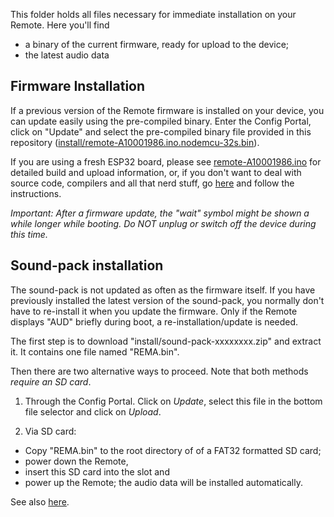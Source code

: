 This folder holds all files necessary for immediate installation on your Remote. Here you'll find
- a binary of the current firmware, ready for upload to the device;
- the latest audio data

## Firmware Installation

If a previous version of the Remote firmware is installed on your device, you can update easily using the pre-compiled binary. Enter the Config Portal, click on "Update" and select the pre-compiled binary file provided in this repository ([install/remote-A10001986.ino.nodemcu-32s.bin](https://github.com/realA10001986/Remote/blob/main/install/remote-A10001986.ino.nodemcu-32s.bin)).

If you are using a fresh ESP32 board, please see [remote-A10001986.ino](https://github.com/realA10001986/Remote/blob/main/remote-A10001986/remote-A10001986.ino) for detailed build and upload information, or, if you don't want to deal with source code, compilers and all that nerd stuff, go [here](https://install.out-a-ti.me) and follow the instructions.

 *Important: After a firmware update, the "wait" symbol might be shown a while longer while booting. Do NOT unplug or switch off the device during this time.*

## Sound-pack installation

The sound-pack is not updated as often as the firmware itself. If you have previously installed the latest version of the sound-pack, you normally don't have to re-install it when you update the firmware. Only if the Remote displays "AUD" briefly during boot, a re-installation/update is needed.

The first step is to download "install/sound-pack-xxxxxxxx.zip" and extract it. It contains one file named "REMA.bin".

Then there are two alternative ways to proceed. Note that both methods *require an SD card*.

1) Through the Config Portal. Click on *Update*, select this file in the bottom file selector and click on *Upload*. 

2) Via SD card:
- Copy "REMA.bin" to the root directory of of a FAT32 formatted SD card;
- power down the Remote,
- insert this SD card into the slot and 
- power up the Remote; the audio data will be installed automatically.

See also [here](https://github.com/realA10001986/Remote/blob/main/README.md#sound-pack-installation).
